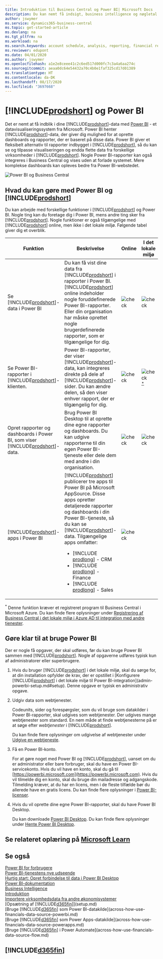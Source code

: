 ```yaml
---
title: Introduktion til Business Central og Power BI| Microsoft Docs
description: Du kan nemt få indsigt, business intelligence og nøgletal i dine Business Central-data med Business Central-apps for Power BI.
author: jswymer
ms.service: dynamics365-business-central
ms.topic: get-started-article
ms.devlang: na
ms.tgt_pltfrm: na
ms.workload: na
ms.search.keywords: account schedule, analysis, reporting, financial report, business intelligence, KPI
ms.reviewer: edupont
ms.date: 04/01/2020
ms.author: jswymer
ms.openlocfilehash: a1e2e8ceee41c2c6ed517d000fc7c3a4a6aa274c
ms.sourcegitcommit: aeaa0dc64e54432a70c4b0e1faf325cd17d01389
ms.translationtype: HT
ms.contentlocale: da-DK
ms.lasthandoff: 08/17/2020
ms.locfileid: "3697668"
---
```

# <a name="prodshort-and-power-bi"></a>[!INCLUDE[prodshort](includes/prodshort.md)] og Power BI

Det er nemt at få indblik i dine [!INCLUDE[prodshort](includes/prodshort.md)]-data med [Power BI](https://powerbi.microsoft.com) - et datavisualiseringssystem fra Microsoft. Power BI henter [!INCLUDE[prodshort](includes/prodshort.md)]-data, der giver dig mulighed for at oprette dashboards og rapporter, der er baseret på disse data. Power BI giver et fleksibelt alternativ til rapporter indbygget i [!INCLUDE[prodshort](includes/prodshort.md)], så du kan se og tilpasse visualiseringen og endda flette data fra forskellige virksomheder i [!INCLUDE[prodshort](includes/prodshort.md)]. Nogle Power BI-rapporter kan også integreres i Business Central og vises uden at forlade systemet. Mere komplekse dashboards kan opleves bedre fra Power BI-webstedet.

![Power BI og Business Central](media/power-bi-intro.png)


## <a name="what-you-can-do-with-power-bi-and-prodshort"></a>Hvad du kan gøre med Power BI og [!INCLUDE[prodshort](includes/prodshort.md)]

Du kan arbejde med forskellige funktioner i [!INCLUDE[prodshort](includes/prodshort.md)] og Power BI. Nogle ting kan du foretage dig i Power BI, mens andre ting sker fra [!INCLUDE[prodshort](includes/prodshort.md)]. Nogle funktioner er også tilgængelige med [!INCLUDE[prodshort](includes/prodshort.md)] online, men ikke i det lokale miljø. Følgende tabel giver dig et overblik.

|Funktion|Beskrivelse|Online|I det lokale miljø|Flere oplysninger|
|-------|-----------|--------------|-----------|----------------|
|Se [!INCLUDE[prodshort](includes/prodshort.md)]-data i Power BI|Du kan få vist dine data fra [!INCLUDE[prodshort](includes/prodshort.md)] i rapporter i Power BI. [!INCLUDE[prodshort](includes/prodshort.md)] online indeholder nogle foruddefinerede Power BI-rapporter. Eller din organisation har måske oprettet nogle brugerdefinerede rapporter, som er tilgængelige for dig.|![check](media/check.png)|![check](media/check.png)|[Se...](across-working-with-powerbi.md)|
|Se Power BI-rapporter i [!INCLUDE[prodshort](includes/prodshort.md)]-klienten.| Power BI-rapporter, der viser [!INCLUDE[prodshort](includes/prodshort.md)]-data, kan integreres direkte på dele af [!INCLUDE[prodshort](includes/prodshort.md)]-sider. Du kan ændre delen, så den viser enhver rapport, der er tilgængelig for dig. |![check](media/check.png)|![check](media/check.png)<sup>[*](#onprem)</sup>|[Se...](across-working-with-business-central-in-powerbi.md).|
|Opret rapporter og dashboards i Power BI, som viser [!INCLUDE[prodshort](includes/prodshort.md)]-data.|Brug Power BI Desktop til at oprette dine egne rapporter og dashboards. Du kan udgive rapporterne til din egen Power BI-tjeneste eller dele dem med andre i din organisation.|![check](media/check.png)|![check](media/check.png)|[Se...](across-how-use-financials-data-source-powerbi.md)
|[!INCLUDE[prodshort](includes/prodshort.md)]-apps i Power BI| [!INCLUDE[prodshort](includes/prodshort.md)] publicerer tre apps til Power BI på Microsoft AppSource. Disse apps opretter detaljerede rapporter og dashboards i din Power BI-tjeneste, så du kan se [!INCLUDE[prodshort](includes/prodshort.md)]-data. Tilgængelige apps omfatter: <ul><li>[!INCLUDE [prodlong](includes/prodlong.md)] - CRM </li><li>[!INCLUDE [prodlong](includes/prodlong.md)] - Finance </li><li>[!INCLUDE [prodlong](includes/prodlong.md)] - Sales </li></ul>  |![check](media/check.png)||[Se...](across-powerbi-business-central-apps.md)

<a name="onprem"><sup>*</sup></a> Denne funktion kræver et registreret program til Business Central i Microsoft Azure. Du kan finde flere oplysninger under [Registrering af Business Central i det lokale miljø i Azure AD til integration med andre tjenester](/dynamics365/business-central/dev-itpro/administration/register-app-azure).

## <a name="getting-ready-to-use-power-bi"></a>Gøre klar til at bruge Power BI

Der er nogle få opgaver, der skal udføres, før du kan bruge Power BI sammen med [!INCLUDE[prodshort](includes/prodshort.md)]. Nogle af opgaverne udføres typisk kun af administratorer eller superbrugere.

1. Hvis du bruger [!INCLUDE[prodshort](includes/prodshort.md)] i det lokale miljø, skal du sørge for, at din installation opfylder de krav, der er opstillet i [Konfigurere [!INCLUDE[prodshort](includes/prodshort.md)] i det lokale miljø til Power BI-integration](admin-powerbi-setup.md#setup). Denne opgave er typisk en administrativ opgave.

2. Udgiv data som webtjenester.

    Codeunits, sider og forespørgsler, som du vil bruge som datakilder i Power BI-rapporter, skal udgives som webtjenester. Der udgives mange webtjenester som standard. En nem måde at finde webtjenesterne på er at søge efter *webtjenester* i [!INCLUDE[prodshort](includes/prodshort.md)].
    
    Du kan finde flere oplysninger om udgivelse af webtjenester under [Udgive en webtjeneste](across-how-publish-web-service.md).

3. Få en Power BI-konto.

    For at gøre noget med Power BI og [!INCLUDE[prodshort](includes/prodshort.md)], uanset om du er administrator eller bare forbruger, skal du have en Power BI-servicekonto. Hvis du vil have en konto, skal du gå til [https://powerbi.microsoft.com](https://powerbi.microsoft.com). Hvis du vil tilmelde dig en konto, skal du bruge din mailadresse og adgangskode. Tilmelding kræver, at du har en licens, men i de fleste tilfælde bør du allerede have en gratis licens. Du kan finde flere oplysninger i [Power BI-licenser](admin-powerbi-setup.md#license).

4. Hvis du vil oprette dine egne Power BI-rapporter, skal du have Power BI Desktop.

    Du kan downloade [Power BI Desktop](https://powerbi.microsoft.com/desktop/). Du kan finde flere oplysninger under [Hente Power BI Desktop](/power-bi/fundamentals/desktop-get-the-desktop).

## <a name="see-related-training-at-microsoft-learn"></a>Se relateret oplæring på [Microsoft Learn](/learn/modules/configure-powerbi-excel-dynamics-365-business-central/index)

## <a name="see-also"></a>Se også

[Power BI for forbrugere](/power-bi/consumer/end-user-consumer)  
[Power BI-tjenestens nye udseende](/power-bi/service-new-look)  
[Hurtig start: Opret forbindelse til data i Power BI Desktop](/power-bi/desktop-quickstart-connect-to-data)  
[Power BI-dokumentation](/power-bi/)  
[Business Intelligence](bi.md)  
[Introduktion](product-get-started.md)  
[Importere virksomhedsdata fra andre økonomisystemer](across-import-data-configuration-packages.md)  
[Opsætning af [!INCLUDE[d365fin](includes/d365fin_md.md)]](setup.md)  
[Bruge [!INCLUDE[d365fin](includes/d365fin_md.md)] som Power BI-datakilde](across-how-use-financials-data-source-powerbi.md)  
[Bruge [!INCLUDE[d365fin](includes/d365fin_md.md)] som Power Apps-datakilde](across-how-use-financials-data-source-powerapps.md)  
[Bruge [!INCLUDE[d365fin](includes/d365fin_md.md)] i Power Automate](across-how-use-financials-data-source-flow.md)  

## [!INCLUDE[d365fin](includes/free_trial_md.md)]  
